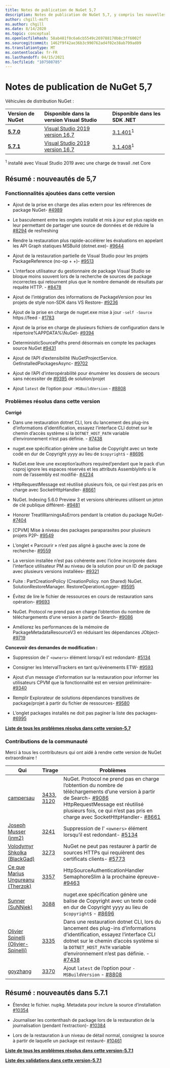 ```yaml
---
title: Notes de publication de NuGet 5,7
description: Notes de publication de NuGet 5,7, y compris les nouvelles fonctionnalités, les correctifs de bogues et DCR.
author: chgill-msft
ms.author: chgill
ms.date: 8/14/2020
ms.topic: conceptual
ms.openlocfilehash: 58ab481f0c6a6cb5549c269788170b8c3ff6002f
ms.sourcegitcommit: 1462f9f42ae36b3c990762ad4f02e38ab799ad09
ms.translationtype: MT
ms.contentlocale: fr-FR
ms.lasthandoff: 04/15/2021
ms.locfileid: "107508785"
---
```

# <a name="nuget-57-release-notes"></a>Notes de publication de NuGet 5,7

Véhicules de distribution NuGet :

| Version de NuGet | Disponible dans la version Visual Studio | Disponible dans les SDK .NET |
|:---|:---|:---|
| [**5.7.0**](https://nuget.org/downloads) | [Visual Studio 2019 version 16,7](https://visualstudio.microsoft.com/downloads/) | [3.1.401](https://dotnet.microsoft.com/download/dotnet-core/3.1)<sup>1</sup> |
| [**5.7.1**](https://nuget.org/downloads) | [Visual Studio 2019 version 16,7](https://visualstudio.microsoft.com/downloads/) | [3.1.408](https://dotnet.microsoft.com/download/dotnet-core/3.1)<sup>1</sup> |

<sup>1</sup> installé avec Visual Studio 2019 avec une charge de travail .net Core

## <a name="summary-whats-new-in-57"></a>Résumé : nouveautés de 5,7

### <a name="features-added-in-this-release"></a>Fonctionnalités ajoutées dans cette version

* Ajout de la prise en charge des alias extern pour les références de package NuGet- [#4989](https://github.com/NuGet/Home/issues/4989)

* Le basculement entre les onglets installé et mis à jour est plus rapide en leur permettant de partager une source de données et de réduire la [#8294](https://github.com/NuGet/Home/issues/8294) de resfreshing

* Rendre la restauration plus rapide-accélérer les évaluations en appelant les API Graph statiques MSBuild (dotnet.exe)- [#9644](https://github.com/NuGet/Home/issues/9644)

* Ajout de la restauration partielle de Visual Studio pour les projets PackageReference (no-op + +)- [#9513](https://github.com/NuGet/Home/issues/9513)

* L’interface utilisateur du gestionnaire de package Visual Studio se bloque moins souvent lors de la recherche de sources de package incorrectes qui retournent plus que le nombre demandé de résultats par requête HTTP. - [#8478](https://github.com/NuGet/Home/issues/8478)

* Ajout de l’intégration des informations de PackageVersion pour les projets de style non-SDK dans VS Restore- [#9236](https://github.com/NuGet/Home/issues/9236)

* Ajout de la prise en charge de nuget.exe mise à jour `-self -Source` https://feed  -  [#1783](https://github.com/NuGet/Home/issues/1783)

* Ajout de la prise en charge de plusieurs fichiers de configuration dans le répertoire%APPDATA%\NuGet- [#9394](https://github.com/NuGet/Home/issues/9394)

* DeterministicSourcePaths prend désormais en compte les packages source NuGet [#9431](https://github.com/NuGet/Home/issues/9431)

* Ajout de l’API d’extensibilité INuGetProjectService. GetInstalledPackagesAsync- [#9702](https://github.com/NuGet/Home/issues/9702)

* Ajout de l’API d’interopérabilité pour énumérer les dossiers de secours sans nécessiter de [#9395](https://github.com/NuGet/Home/issues/9395) de solution/projet

* Ajout `latest` de l’option pour `-MSBuildVersion`  -  [#8808](https://github.com/NuGet/Home/issues/8808)

### <a name="issues-fixed-in-this-release"></a>Problèmes résolus dans cette version

**Corrigé**

* Dans une restauration dotnet CLI, lors du lancement des plug-ins d’informations d’identification, essayez l’interface CLI dotnet sur le chemin d’accès système si la `DOTNET_HOST_PATH`  variable d’environnement n’est pas définie. - [#7438](https://github.com/NuGet/Home/issues/7438)

* nuget.exe spécification génère une balise de Copyright avec un texte codé en dur de Copyright yyyy au lieu de `$copyright$`  -  [#8696](https://github.com/NuGet/Home/issues/8696)

* NuGet.exe lève une exception’authors required’pendant que le pack d’un csproj ignore les espaces réservés et les attributs AssemblyInfo si le nom de l’assembly est modifié- [#4234](https://github.com/NuGet/Home/issues/4234)

* HttpRequestMessage est réutilisé plusieurs fois, ce qui n’est pas pris en charge avec SocketHttpHandler- [#8661](https://github.com/NuGet/Home/issues/8661)

* NuGet. Indexing 5.6.0 Preview 3 et versions ultérieures utilisent un jeton de clé publique différent- [#9481](https://github.com/NuGet/Home/issues/9481)

* Honorer TreatWarningsAsErrors pendant la création du package NuGet- [#7404](https://github.com/NuGet/Home/issues/7404)

* [CPVM] Mise à niveau des packages paraparasites pour plusieurs projets P2P- [#9549](https://github.com/NuGet/Home/issues/9549)

* L’onglet « Parcourir » n’est pas aligné à gauche avec la zone de recherche- [#9559](https://github.com/NuGet/Home/issues/9559)

* La version installée n’est pas cohérente avec l’icône incorporée dans l’interface utilisateur PM au niveau de la solution pour un ID de package avec plusieurs versions installées- [#9321](https://github.com/NuGet/Home/issues/9321)

* Fuite : PartCreationPolicy (CreationPolicy. non Shared) NuGet. SolutionRestoreManager. RestoreOperationLogger- [#9595](https://github.com/NuGet/Home/issues/9595)

* Évitez de lire le fichier de ressources en cours de restauration sans opération- [#9693](https://github.com/NuGet/Home/issues/9693)

* NuGet. Protocol ne prend pas en charge l’obtention du nombre de téléchargements d’une version à partir de Search- [#9086](https://github.com/NuGet/Home/issues/9086)

* Améliorez les performances de la mémoire de PackageMetadataResourceV3 en réduisant les dépendances JObject- [#9719](https://github.com/NuGet/Home/issues/9719)

**Concevoir des demandes de modification :**

* Suppression de l' `<owners>` élément lorsqu’il est redondant- [#5134](https://github.com/NuGet/Home/issues/5134)

* Consigner les IntervalTrackers en tant qu’événements ETW- [#9593](https://github.com/NuGet/Home/issues/9593)

* Ajout d’un message d’information sur la restauration pour informer les utilisateurs CPVM que la fonctionnalité est en version préliminaire- [#9340](https://github.com/NuGet/Home/issues/9340)

* Remplir Explorateur de solutions dépendances transitives de package/projet à partir du fichier de ressources- [#9580](https://github.com/NuGet/Home/issues/9580)

* L’onglet packages installés ne doit pas paginer la liste des packages- [#6995](https://github.com/NuGet/Home/issues/6995)

**[Liste de tous les problèmes résolus dans cette version-5,7](https://app.zenhub.com/workspaces/nuget-client-team-55aec9a240305cf007585881/reports/release?release=5ea77f51ab1a972297db2e92)**

### <a name="community-contributions"></a>Contributions de la communauté

Merci à tous les contributeurs qui ont aidé à rendre cette version de NuGet extraordinaire !

|Qui|Tirage|Problèmes|
|----|----|----|
|[campersau](https://github.com/campersau)|[3433](https://github.com/NuGet/NuGet.Client/pull/3433), [3120](https://github.com/NuGet/NuGet.Client/pull/3120)|NuGet. Protocol ne prend pas en charge l’obtention du nombre de téléchargements d’une version à partir de Search- [#9086](https://github.com/NuGet/Home/issues/9086) </br>HttpRequestMessage est réutilisé plusieurs fois, ce qui n’est pas pris en charge avec SocketHttpHandler- [#8661](https://github.com/NuGet/Home/issues/8661)|
|[Joseph Musser (jnm2)](https://github.com/jnm2)|[3241](https://github.com/NuGet/NuGet.Client/pull/3241)|Suppression de l' `<owners>` élément lorsqu’il est redondant- [#5134](https://github.com/NuGet/Home/issues/5134)|
|[Volodymyr Shkolka (BlackGad)](https://github.com/BlackGad)|[3273](https://github.com/NuGet/NuGet.Client/pull/3273)|NuGet ne peut pas restaurer à partir de sources HTTPs qui requièrent des certificats clients- [#5773](https://github.com/NuGet/Home/issues/5773)|
|[Ce que Marius Ungureanu (Therzok)](https://github.com/Therzok)|[3357](https://github.com/NuGet/NuGet.Client/pull/3357)|HttpSourceAuthenticationHandler SemaphoreSlim à la prochaine épreuve- [#9463](https://github.com/NuGet/Home/issues/9463)|
|[Sunner (SuNNjek)](https://github.com/SuNNjek)|[3088](https://github.com/NuGet/NuGet.Client/pull/3088)|nuget.exe spécification génère une balise de Copyright avec un texte codé en dur de Copyright yyyy au lieu de `$copyright$`  -  [#8696](https://github.com/NuGet/Home/issues/8696)|
|[Olivier Spinelli (Olivier-Spinelli)](https://github.com/olivier-spinelli)|[3335](https://github.com/NuGet/NuGet.Client/pull/3335)|Dans une restauration dotnet CLI, lors du lancement des plug-ins d’informations d’identification, essayez l’interface CLI dotnet sur le chemin d’accès système si la `DOTNET_HOST_PATH`  variable d’environnement n’est pas définie. - [#7438](https://github.com/NuGet/Home/issues/7438)|
|[goyzhang](https://github.com/goyzhang)|[3370](https://github.com/NuGet/NuGet.Client/pull/3370)|Ajout `latest` de l’option pour `-MSBuildVersion`  -  [#8808](https://github.com/NuGet/Home/issues/8808)|

## <a name="summary-whats-new-in-571"></a>Résumé : nouveautés dans 5.7.1

* Étendez le fichier. nupkg. Metadata pour inclure la source d’installation [#10354](https://github.com/NuGet/Home/issues/10354)

* Journaliser les contenthash de package lors de la restauration de la journalisation (pendant l’extraction)- [#10384](https://github.com/NuGet/Home/issues/10384)

* Lors de la restauration à un niveau de détail normal, consignez la source à partir de laquelle un package est restauré- [#10461](https://github.com/NuGet/Home/issues/10461)

**[Liste de tous les problèmes résolus dans cette version-5.7.1](https://app.zenhub.com/workspaces/nuget-client-team-55aec9a240305cf007585881/reports/release?release=6075f5724f84579cc29a79ee)**

**[Liste des validations dans cette version-5.7.1](https://github.com/NuGet/NuGet.Client/compare/80512866a2c127e52ce3e86fd803fff77e9b9b52...5.7.1.4)**
